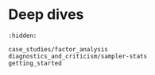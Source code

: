 # Deep dives

```{toctree}
:hidden:

case_studies/factor_analysis
diagnostics_and_criticism/sampler-stats
getting_started
```

```{include} deep-dives-cards.md
```
